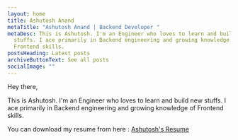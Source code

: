 ```yaml
---
layout: home
title: Ashutosh Anand
metaTitle: "Ashutosh Anand | Backend Developer "
metaDesc: This is Ashutosh. I'm an Engineer who loves to learn and build new
  stuffs. I ace primarily in Backend engineering and growing knowledge of
  Frontend skills.
postsHeading: Latest posts
archiveButtonText: See all posts
socialImage: ""
---
```

Hey there, 

This is Ashutosh. I'm an Engineer who loves to learn and build new stuffs. I ace primarily in Backend engineering and growing knowledge of Frontend skills.

You can download my resume from here : [Ashutosh's Resume](https://file.io/JcbVvHSMsO2w)